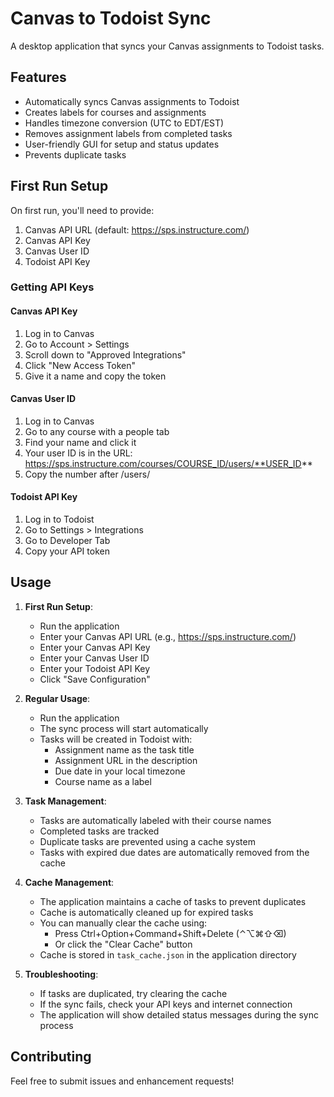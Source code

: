 # Canvas to Todoist Sync

A desktop application that syncs your Canvas assignments to Todoist tasks.

## Features

- Automatically syncs Canvas assignments to Todoist
- Creates labels for courses and assignments
- Handles timezone conversion (UTC to EDT/EST)
- Removes assignment labels from completed tasks
- User-friendly GUI for setup and status updates
- Prevents duplicate tasks


## First Run Setup

On first run, you'll need to provide:
1. Canvas API URL (default: https://sps.instructure.com/)
2. Canvas API Key
3. Canvas User ID
4. Todoist API Key

### Getting API Keys

#### Canvas API Key
1. Log in to Canvas
2. Go to Account > Settings
3. Scroll down to "Approved Integrations"
4. Click "New Access Token"
5. Give it a name and copy the token

#### Canvas User ID
1. Log in to Canvas
2. Go to any course with a people tab
3. Find your name and click it
4. Your user ID is in the URL: https://sps.instructure.com/courses/COURSE_ID/users/**USER_ID**
5. Copy the number after /users/

#### Todoist API Key
1. Log in to Todoist
2. Go to Settings > Integrations
3. Go to Developer Tab
4. Copy your API token

## Usage

1. **First Run Setup**:
   - Run the application
   - Enter your Canvas API URL (e.g., https://sps.instructure.com/)
   - Enter your Canvas API Key
   - Enter your Canvas User ID
   - Enter your Todoist API Key
   - Click "Save Configuration"

2. **Regular Usage**:
   - Run the application
   - The sync process will start automatically
   - Tasks will be created in Todoist with:
     - Assignment name as the task title
     - Assignment URL in the description
     - Due date in your local timezone
     - Course name as a label

3. **Task Management**:
   - Tasks are automatically labeled with their course names
   - Completed tasks are tracked
   - Duplicate tasks are prevented using a cache system
   - Tasks with expired due dates are automatically removed from the cache

4. **Cache Management**:
   - The application maintains a cache of tasks to prevent duplicates
   - Cache is automatically cleaned up for expired tasks
   - You can manually clear the cache using:
     - Press Ctrl+Option+Command+Shift+Delete (⌃⌥⌘⇧⌫)
     - Or click the "Clear Cache" button
   - Cache is stored in `task_cache.json` in the application directory

5. **Troubleshooting**:
   - If tasks are duplicated, try clearing the cache
   - If the sync fails, check your API keys and internet connection
   - The application will show detailed status messages during the sync process

## Contributing

Feel free to submit issues and enhancement requests! 